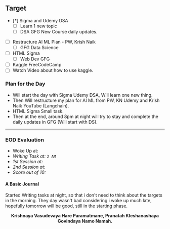 ## Target
- [*] Sigma and Udemy DSA
	- [ ] Learn 1 new topic
	- [ ] DSA GFG New Course daily updates.
- [ ] Restructure AI ML Plan - PW, Krish Naik
	- [ ] GFG Data Science
- [ ] HTML Sigma
	- [ ] Web Dev GFG
- [ ] Kaggle FreeCodeCamp
- [ ] Watch Video about how to use kaggle.

### Plan for the Day
- Will start the day with Sigma Udemy DSA, Will learn one new thing.
- Then Will restructure my plan for AI ML from PW, KN Udemy and Krish Naik YouTube (Langchain).
- HTML Sigma Small task. 
- Then at the end, around 8pm at night will try to stay and complete the daily updates in GFG (Will start with DS).

---
### EOD Evaluation
- Woke Up at: 
- *Writing Task at:* `2 AM`
- *1st Session at:*
- *2nd Session at:* 
- *Score out of 10:* 

#### A Basic Journal
Started Writing tasks at night, so that i don't need to think about the targets in the morning. They day wasn't bad considering i woke up much late, hopefully tomorrow will be good, still in the starting phase. 


<center><b>Krishnaya Vasudevaya Hare Paramatmane, Pranatah Kleshanashaya Govindaya Namo Namah.</b></center>